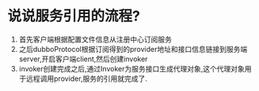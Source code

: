 # 说说服务引用的流程?
1. 首先客户端根据配置文件信息从注册中心订阅服务
2. 之后dubboProtocol根据订阅得到的provider地址和接口信息链接到服务端server,开启客户端client,然后创建invoker
3. invoker创建完成之后,通过Invoker为服务接口生成代理对象,这个代理对象用于远程调用provider,服务的引用就完成了.